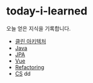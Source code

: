 # today-i-learned

오늘 얻은 지식을 기록합니다.

- [클린 아키텍처](https://github.com/w-beom/today-i-learned/tree/main/book/%ED%81%B4%EB%A6%B0%EC%95%84%ED%82%A4%ED%85%8D%EC%B2%98)
- [Java](https://github.com/w-beom/today-i-learned/tree/main/java)
- [JPA](https://github.com/w-beom/today-i-learned/tree/main/JPA)
- [Vue](https://github.com/w-beom/today-i-learned/tree/main/vue)
- [Refactoring](https://github.com/w-beom/today-i-learned/tree/main/refactoring)
- [CS](https://github.com/w-beom/today-i-learned/tree/main/CS)
dd
